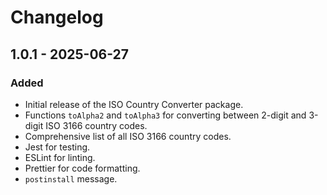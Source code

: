 # Changelog

## 1.0.1 - 2025-06-27

### Added
- Initial release of the ISO Country Converter package.
- Functions `toAlpha2` and `toAlpha3` for converting between 2-digit and 3-digit ISO 3166 country codes.
- Comprehensive list of all ISO 3166 country codes.
- Jest for testing.
- ESLint for linting.
- Prettier for code formatting.
- `postinstall` message.

